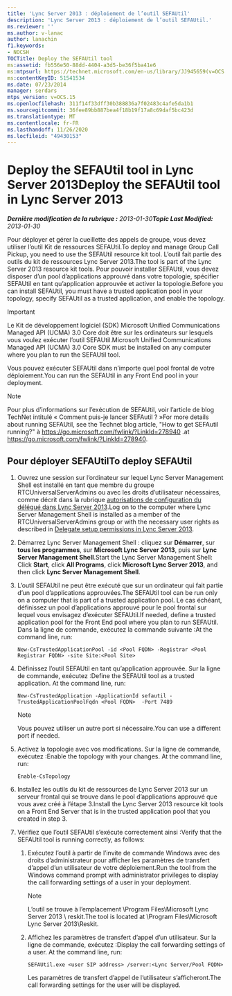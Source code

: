 ```yaml
---
title: 'Lync Server 2013 : déploiement de l’outil SEFAUtil'
description: 'Lync Server 2013 : déploiement de l’outil SEFAUtil.'
ms.reviewer: ''
ms.author: v-lanac
author: lanachin
f1.keywords:
- NOCSH
TOCTitle: Deploy the SEFAUtil tool
ms:assetid: fb556e50-88dd-4404-a3d5-be36f5ba41e6
ms:mtpsurl: https://technet.microsoft.com/en-us/library/JJ945659(v=OCS.15)
ms:contentKeyID: 51541534
ms.date: 07/23/2014
manager: serdars
mtps_version: v=OCS.15
ms.openlocfilehash: 311f14f33dff30b388836a7f02483c4afe5da1b1
ms.sourcegitcommit: 36fee89bb887bea4f18b19f17a8c69daf5bc423d
ms.translationtype: MT
ms.contentlocale: fr-FR
ms.lasthandoff: 11/26/2020
ms.locfileid: "49430153"
---
```

# <a name="deploy-the-sefautil-tool-in-lync-server-2013"></a><span data-ttu-id="d3be4-103">Deploy the SEFAUtil tool in Lync Server 2013</span><span class="sxs-lookup"><span data-stu-id="d3be4-103">Deploy the SEFAUtil tool in Lync Server 2013</span></span>

<div data-xmlns="http://www.w3.org/1999/xhtml">

<div class="topic" data-xmlns="http://www.w3.org/1999/xhtml" data-msxsl="urn:schemas-microsoft-com:xslt" data-cs="https://msdn.microsoft.com/">

<div data-asp="https://msdn2.microsoft.com/asp">



</div>

<div id="mainSection">

<div id="mainBody"><span data-ttu-id="d3be4-104">

<span> </span></span><span class="sxs-lookup"><span data-stu-id="d3be4-104">

<span> </span></span></span>

<span data-ttu-id="d3be4-105">_**Dernière modification de la rubrique :** 2013-01-30_</span><span class="sxs-lookup"><span data-stu-id="d3be4-105">_**Topic Last Modified:** 2013-01-30_</span></span>

<span data-ttu-id="d3be4-106">Pour déployer et gérer la cueillette des appels de groupe, vous devez utiliser l’outil Kit de ressources SEFAUtil.</span><span class="sxs-lookup"><span data-stu-id="d3be4-106">To deploy and manage Group Call Pickup, you need to use the SEFAUtil resource kit tool.</span></span> <span data-ttu-id="d3be4-107">L’outil fait partie des outils du kit de ressources Lync Server 2013.</span><span class="sxs-lookup"><span data-stu-id="d3be4-107">The tool is part of the Lync Server 2013 resource kit tools.</span></span> <span data-ttu-id="d3be4-108">Pour pouvoir installer SEFAUtil, vous devez disposer d’un pool d’applications approuvé dans votre topologie, spécifier SEFAUtil en tant qu’application approuvée et activer la topologie.</span><span class="sxs-lookup"><span data-stu-id="d3be4-108">Before you can install SEFAUtil, you must have a trusted application pool in your topology, specify SEFAUtil as a trusted application, and enable the topology.</span></span>

<div>


> [!IMPORTANT]  
> <span data-ttu-id="d3be4-109">Le Kit de développement logiciel (SDK) Microsoft Unified Communications Managed API (UCMA) 3.0 Core doit être sur les ordinateurs sur lesquels vous voulez exécuter l’outil SEFAUtil.</span><span class="sxs-lookup"><span data-stu-id="d3be4-109">Microsoft Unified Communications Managed API (UCMA) 3.0 Core SDK must be installed on any computer where you plan to run the SEFAUtil tool.</span></span>



</div>

<span data-ttu-id="d3be4-110">Vous pouvez exécuter SEFAUtil dans n’importe quel pool frontal de votre déploiement.</span><span class="sxs-lookup"><span data-stu-id="d3be4-110">You can run the SEFAUtil in any Front End pool in your deployment.</span></span>

<div>


> [!NOTE]  
> <span data-ttu-id="d3be4-111">Pour plus d’informations sur l’exécution de SEFAUtil, voir l’article de blog TechNet intitulé « Comment puis-je lancer SEFAutil ? »</span><span class="sxs-lookup"><span data-stu-id="d3be4-111">For more details about running SEFAUtil, see the Technet blog article, "How to get SEFAutil running?"</span></span> <span data-ttu-id="d3be4-112">à <A href="https://go.microsoft.com/fwlink/?linkid=278940">https://go.microsoft.com/fwlink/?LinkId=278940</A> .</span><span class="sxs-lookup"><span data-stu-id="d3be4-112">at <A href="https://go.microsoft.com/fwlink/?linkid=278940">https://go.microsoft.com/fwlink/?LinkId=278940</A>.</span></span>



</div>

<div>

## <a name="to-deploy-sefautil"></a><span data-ttu-id="d3be4-113">Pour déployer SEFAUtil</span><span class="sxs-lookup"><span data-stu-id="d3be4-113">To deploy SEFAUtil</span></span>

1.  <span data-ttu-id="d3be4-114">Ouvrez une session sur l’ordinateur sur lequel Lync Server Management Shell est installé en tant que membre du groupe RTCUniversalServerAdmins ou avec les droits d’utilisateur nécessaires, comme décrit dans la rubrique [autorisations de configuration du délégué dans Lync Server 2013](lync-server-2013-delegate-setup-permissions.md).</span><span class="sxs-lookup"><span data-stu-id="d3be4-114">Log on to the computer where Lync Server Management Shell is installed as a member of the RTCUniversalServerAdmins group or with the necessary user rights as described in [Delegate setup permissions in Lync Server 2013](lync-server-2013-delegate-setup-permissions.md).</span></span>

2.  <span data-ttu-id="d3be4-115">Démarrez Lync Server Management Shell : cliquez sur **Démarrer**, sur **tous les programmes**, sur **Microsoft Lync Server 2013**, puis sur **Lync Server Management Shell**.</span><span class="sxs-lookup"><span data-stu-id="d3be4-115">Start the Lync Server Management Shell: Click **Start**, click **All Programs**, click **Microsoft Lync Server 2013**, and then click **Lync Server Management Shell**.</span></span>

3.  <span data-ttu-id="d3be4-116">L’outil SEFAUtil ne peut être exécuté que sur un ordinateur qui fait partie d’un pool d’applications approuvées.</span><span class="sxs-lookup"><span data-stu-id="d3be4-116">The SEFAUtil tool can be run only on a computer that is part of a trusted application pool.</span></span> <span data-ttu-id="d3be4-117">Le cas échéant, définissez un pool d’applications approuvé pour le pool frontal sur lequel vous envisagez d’exécuter SEFAUtil.</span><span class="sxs-lookup"><span data-stu-id="d3be4-117">If needed, define a trusted application pool for the Front End pool where you plan to run SEFAUtil.</span></span> <span data-ttu-id="d3be4-118">Dans la ligne de commande, exécutez la commande suivante :</span><span class="sxs-lookup"><span data-stu-id="d3be4-118">At the command line, run:</span></span>
    
        New-CsTrustedApplicationPool -id <Pool FQDN> -Registrar <Pool Registrar FQDN> -site Site:<Pool Site>

4.  <span data-ttu-id="d3be4-p104">Définissez l’outil SEFAUtil en tant qu’application approuvée. Sur la ligne de commande, exécutez :</span><span class="sxs-lookup"><span data-stu-id="d3be4-p104">Define the SEFAUtil tool as a trusted application. At the command line, run:</span></span>
    
        New-CsTrustedApplication -ApplicationId sefautil -TrustedApplicationPoolFqdn <Pool FQDN>  -Port 7489
    
    <div>
    

    > [!NOTE]  
    > <span data-ttu-id="d3be4-121">Vous pouvez utiliser un autre port si nécessaire.</span><span class="sxs-lookup"><span data-stu-id="d3be4-121">You can use a different port if needed.</span></span>

    
    </div>

5.  <span data-ttu-id="d3be4-p105">Activez la topologie avec vos modifications. Sur la ligne de commande, exécutez :</span><span class="sxs-lookup"><span data-stu-id="d3be4-p105">Enable the topology with your changes. At the command line, run:</span></span>
    
        Enable-CsTopology

6.  <span data-ttu-id="d3be4-124">Installez les outils du kit de ressources de Lync Server 2013 sur un serveur frontal qui se trouve dans le pool d’applications approuvé que vous avez créé à l’étape 3.</span><span class="sxs-lookup"><span data-stu-id="d3be4-124">Install the Lync Server 2013 resource kit tools on a Front End Server that is in the trusted application pool that you created in step 3.</span></span>

7.  <span data-ttu-id="d3be4-125">Vérifiez que l’outil SEFAUtil s’exécute correctement ainsi :</span><span class="sxs-lookup"><span data-stu-id="d3be4-125">Verify that the SEFAUtil tool is running correctly, as follows:</span></span>
    
    1.  <span data-ttu-id="d3be4-126">Exécutez l’outil à partir de l’invite de commande Windows avec des droits d’administrateur pour afficher les paramètres de transfert d’appel d’un utilisateur de votre déploiement.</span><span class="sxs-lookup"><span data-stu-id="d3be4-126">Run the tool from the Windows command prompt with administrator privileges to display the call forwarding settings of a user in your deployment.</span></span>
        
        <div>
        

        > [!NOTE]  
        > <span data-ttu-id="d3be4-127">L’outil se trouve à l’emplacement \Program Files\Microsoft Lync Server 2013 \ reskit.</span><span class="sxs-lookup"><span data-stu-id="d3be4-127">The tool is located at \Program Files\Microsoft Lync Server 2013\Reskit.</span></span>

        
        </div>
    
    2.  <span data-ttu-id="d3be4-p106">Affichez les paramètres de transfert d’appel d’un utilisateur. Sur la ligne de commande, exécutez :</span><span class="sxs-lookup"><span data-stu-id="d3be4-p106">Display the call forwarding settings of a user. At the command line, run:</span></span>
        
            SEFAUtil.exe <user SIP address> /server:<Lync Server/Pool FQDN>
        
        <span data-ttu-id="d3be4-130">Les paramètres de transfert d’appel de l’utilisateur s’afficheront.</span><span class="sxs-lookup"><span data-stu-id="d3be4-130">The call forwarding settings for the user will be displayed.</span></span>

<span data-ttu-id="d3be4-131"></div>

</div>

<span> </span>

</div>

</div>

</span><span class="sxs-lookup"><span data-stu-id="d3be4-131"></div>

</div>

<span> </span>

</div>

</div>

</span></span></div>

